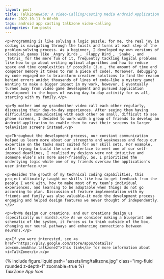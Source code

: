 ```yaml
---
layout: post
title: TalkZone&#58; A Video-Calling/Casting Media Android Application
date: 2022-10-11 0:00:00
tags: android app casting talkzone video-calling
categories: fun-posts
---
```


<div>

    <p>Programming is like solving a logic puzzle; for me, the real joy in coding is navigating through the twists and turns at each step of the problem-solving process. As a beginner, I developed my own versions of classical games like _Angry Birds_, _Flappy Bird_, _Snake_, and _Tetris_ for the mere fun of it, frequently tackling logical problems like how to go about writing optimal algorithms and how to reduce space and time complexities if possible (i.e., the amount of time and computer memory it takes to run a piece of code). Moreover, debugging my code engaged me to brainstorm creative solutions to find the reason behind errors amidst thousands of lines of code—like a mystery game! Wanting to make a bigger impact in my work, however, I eventually turned away from video game development and pursued application development in the hopes of easing day-to-day activity for us all, starting with my family.</p>

    <p>My mother and my grandmother video call each other regularly, discussing their day-to-day experiences. After seeing them having difficulties communicating with each other on small, difficult to see phone screens, I decided to work with a group of friends to develop an Android application to enable them to cast their screens to larger television screens instead.</p>

    <p>Throughout the development process, our constant communication helped us learn more about our strengths and weaknesses and focus our expertise on the tasks most suited for our skill sets. For example, after trying to build the user interface to meet one of our self-imposed deadlines, I realized my designs were not intuitive and someone else’s was more user-friendly. So, I prioritized the underlying logic while one of my friends oversaw the application’s user interface.</p>

    <p>Besides the growth of my technical coding capabilities, this project ultimately taught me skills like how to get feedback from the people I work with, how to make most of my team’s individual experiences, and learning to be adaptable when things do not go according to plan. Discussion of feature implementation with my friends and family was also valuable—it made the development process engaging and helped design features we never thought of independently.</p>

    <p><b>We design our creations, and our creations design us (specifically our minds).</b> As we consider making a blueprint and schematic of the system, it forces us to think outside of the box, changing our neural pathways and enhancing connections between neurons.</p>

    <p>If you were interested, see <a href="https://play.google.com/store/apps/details?id=com.anubhav.talkzone2">this link</a> for more information about <i>TalkZone</i>.</p>

</div>

<div class="row mt-3">
    <div class="col-sm mt-3 mt-md-0">
        {% include figure.liquid path="assets/img/talkzone.jpg" class="img-fluid rounded z-depth-1" zoomable=true %}
    </div>
</div>

<div class="caption">
    <i>TalkZone App Icon</i>
</div>
